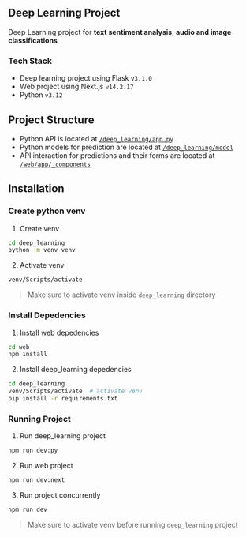 ## Deep Learning Project

Deep Learning project for **text sentiment analysis**, **audio and image classifications**

### Tech Stack
- Deep learning project using Flask `v3.1.0`
- Web project using Next.js `v14.2.17`
- Python `v3.12`

## Project Structure

- Python API is located at [`/deep_learning/app.py`](./deep_learning/app.py)
- Python models for prediction are located at [`/deep_learning/model`](./deep_learning/model)
- API interaction for predictions and their forms are located at [`/web/app/_components`](./web/app/_components)

## Installation

### Create python venv

1. Create venv

```bash
cd deep_learning
python -m venv venv
```

2. Activate venv

```bash
venv/Scripts/activate
```
> Make sure to activate venv inside `deep_learning` directory

### Install Depedencies

1. Install web depedencies

```bash
cd web
npm install
```

2. Install deep_learning depedencies

```bash
cd deep_learning
venv/Scripts/activate  # activate venv
pip install -r requirements.txt
```

### Running Project

1. Run deep_learning project

```bash
npm run dev:py
```

2. Run web project

```bash
npm run dev:next
```

3. Run project concurrently

```bash
npm run dev
```
> Make sure to activate venv before running `deep_learning` project